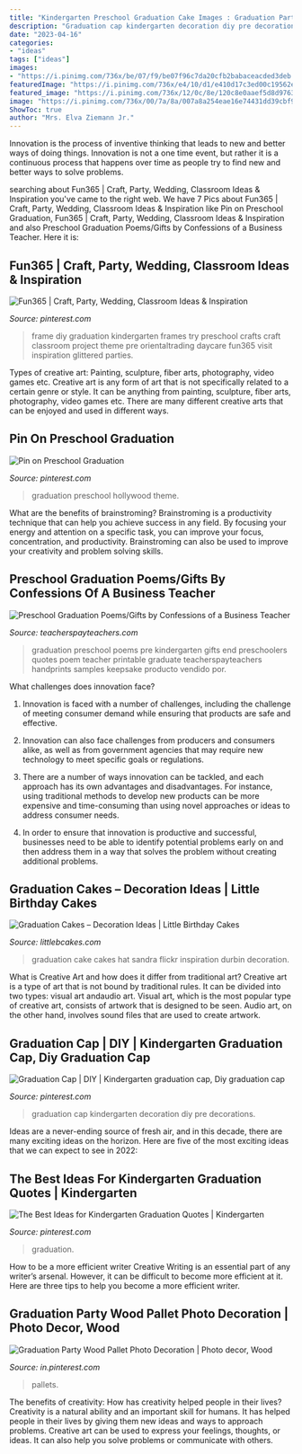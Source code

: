 ```yaml
---
title: "Kindergarten Preschool Graduation Cake Images : Graduation Party Wood Pallet Photo Decoration"
description: "Graduation cap kindergarten decoration diy pre decorations"
date: "2023-04-16"
categories:
- "ideas"
tags: ["ideas"]
images:
- "https://i.pinimg.com/736x/be/07/f9/be07f96c7da20cfb2babaceacded3deb.jpg"
featuredImage: "https://i.pinimg.com/736x/e4/10/d1/e410d17c3ed00c19562eb04335a1468e--graduation-parties-graduation-party-kids-kindergarten.jpg"
featured_image: "https://i.pinimg.com/736x/12/0c/8e/120c8e0aaef5d8d976391b86b059308b--hollywood-classroom-hollywood-theme.jpg"
image: "https://i.pinimg.com/736x/00/7a/8a/007a8a254eae16e74431dd39cbf915b5.jpg"
ShowToc: true
author: "Mrs. Elva Ziemann Jr."
---
```



Innovation is the process of inventive thinking that leads to new and better ways of doing things. Innovation is not a one time event, but rather it is a continuous process that happens over time as people try to find new and better ways to solve problems.

	

		
searching about Fun365 | Craft, Party, Wedding, Classroom Ideas &amp; Inspiration you've came to the right web. We have 7 Pics about Fun365 | Craft, Party, Wedding, Classroom Ideas &amp; Inspiration like Pin on Preschool Graduation, Fun365 | Craft, Party, Wedding, Classroom Ideas &amp; Inspiration and also Preschool Graduation Poems/Gifts by Confessions of a Business Teacher. Here it is:
		
    
## Fun365 | Craft, Party, Wedding, Classroom Ideas &amp; Inspiration

<img loading=lazy src="https://i.pinimg.com/736x/e4/10/d1/e410d17c3ed00c19562eb04335a1468e--graduation-parties-graduation-party-kids-kindergarten.jpg" onerror="this.onerror=null;this.src='https://tse4.mm.bing.net/th?id=OIP.AoMAqrjs_IvLIC9J5zK4rwHaLH&amp;pid=15.1';" alt="Fun365 | Craft, Party, Wedding, Classroom Ideas &amp; Inspiration">

_Source: pinterest.com_

>frame diy graduation kindergarten frames try preschool crafts craft classroom project theme pre orientaltrading daycare fun365 visit inspiration glittered parties. 

	

Types of creative art: Painting, sculpture, fiber arts, photography, video games etc.
Creative art is any form of art that is not specifically related to a certain genre or style. It can be anything from painting, sculpture, fiber arts, photography, video games etc. There are many different creative arts that can be enjoyed and used in different ways.

    
## Pin On Preschool Graduation

<img loading=lazy src="https://i.pinimg.com/736x/12/0c/8e/120c8e0aaef5d8d976391b86b059308b--hollywood-classroom-hollywood-theme.jpg" onerror="this.onerror=null;this.src='https://tse2.mm.bing.net/th?id=OIP.BLdRmlD7wnrDSKdim0MZvAHaJ3&amp;pid=15.1';" alt="Pin on Preschool Graduation">

_Source: pinterest.com_

>graduation preschool hollywood theme. 

	

What are the benefits of brainstroming?
Brainstroming is a productivity technique that can help you achieve success in any field. By focusing your energy and attention on a specific task, you can improve your focus, concentration, and productivity. Brainstroming can also be used to improve your creativity and problem solving skills.

    
## Preschool Graduation Poems/Gifts By Confessions Of A Business Teacher

<img loading=lazy src="https://ecdn.teacherspayteachers.com/thumbitem/Preschool-Graduation-Frame-Gifts-3497324-1510924397/original-3497324-1.jpg" onerror="this.onerror=null;this.src='https://tse4.mm.bing.net/th?id=OIP.Y2vesJ9lxo0dmNKbtBKrEQAAAA&amp;pid=15.1';" alt="Preschool Graduation Poems/Gifts by Confessions of a Business Teacher">

_Source: teacherspayteachers.com_

>graduation preschool poems pre kindergarten gifts end preschoolers quotes poem teacher printable graduate teacherspayteachers handprints samples keepsake producto vendido por. 

	

What challenges does innovation face?
1. Innovation is faced with a number of challenges, including the challenge of meeting consumer demand while ensuring that products are safe and effective.
2. Innovation can also face challenges from producers and consumers alike, as well as from government agencies that may require new technology to meet specific goals or regulations.

3. There are a number of ways innovation can be tackled, and each approach has its own advantages and disadvantages. For instance, using traditional methods to develop new products can be more expensive and time-consuming than using novel approaches or ideas to address consumer needs.

4. In order to ensure that innovation is productive and successful, businesses need to be able to identify potential problems early on and then address them in a way that solves the problem without creating additional problems.

    
## Graduation Cakes – Decoration Ideas | Little Birthday Cakes

<img loading=lazy src="http://www.littlebcakes.com/wp-content/uploads/2013/08/Graduation-Hat-Cake.jpg" onerror="this.onerror=null;this.src='https://tse1.mm.bing.net/th?id=OIP.jgM4365AVLlNKLt9IofPbAHaJ4&amp;pid=15.1';" alt="Graduation Cakes – Decoration Ideas | Little Birthday Cakes">

_Source: littlebcakes.com_

>graduation cake cakes hat sandra flickr inspiration durbin decoration. 

	

What is Creative Art and how does it differ from traditional art?
Creative art is a type of art that is not bound by traditional rules. It can be divided into two types: visual art andaudio art. Visual art, which is the most popular type of creative art, consists of artwork that is designed to be seen. Audio art, on the other hand, involves sound files that are used to create artwork.

    
## Graduation Cap | DIY | Kindergarten Graduation Cap, Diy Graduation Cap

<img loading=lazy src="https://i.pinimg.com/736x/be/07/f9/be07f96c7da20cfb2babaceacded3deb.jpg" onerror="this.onerror=null;this.src='https://tse2.mm.bing.net/th?id=OIP.DZ5RA4dVKhsFrtMlztwpowHaJ3&amp;pid=15.1';" alt="Graduation Cap | DIY | Kindergarten graduation cap, Diy graduation cap">

_Source: pinterest.com_

>graduation cap kindergarten decoration diy pre decorations. 

	

Ideas are a never-ending source of fresh air, and in this decade, there are many exciting ideas on the horizon. Here are five of the most exciting ideas that we can expect to see in 2022: 

    
## The Best Ideas For Kindergarten Graduation Quotes | Kindergarten

<img loading=lazy src="https://i.pinimg.com/736x/ad/58/d3/ad58d34d5651ae19c8438daaaf924fab.jpg" onerror="this.onerror=null;this.src='https://tse4.mm.bing.net/th?id=OIP.SU0tD74583UdM4YMyZgptgHaLH&amp;pid=15.1';" alt="The Best Ideas for Kindergarten Graduation Quotes | Kindergarten">

_Source: pinterest.com_

>graduation. 

	

How to be a more efficient writer
Creative Writing is an essential part of any writer’s arsenal. However, it can be difficult to become more efficient at it. Here are three tips to help you become a more efficient writer.

    
## Graduation Party Wood Pallet Photo Decoration | Photo Decor, Wood

<img loading=lazy src="https://i.pinimg.com/736x/00/7a/8a/007a8a254eae16e74431dd39cbf915b5.jpg" onerror="this.onerror=null;this.src='https://tse3.mm.bing.net/th?id=OIP.qjj0vy21SZovQefXptYEfwHaJ4&amp;pid=15.1';" alt="Graduation Party Wood Pallet Photo Decoration | Photo decor, Wood">

_Source: in.pinterest.com_

>pallets. 

	

The benefits of creativity: How has creativity helped people in their lives?
Creativity is a natural ability and an important skill for humans. It has helped people in their lives by giving them new ideas and ways to approach problems. Creative art can be used to express your feelings, thoughts, or ideas. It can also help you solve problems or communicate with others.

